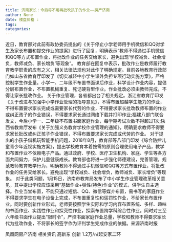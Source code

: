 ```yaml
---
title: 济南家长：今后将不用再批改孩子的作业——房产济南
author: None
date: 楼盘价格 : 
tags: 
categories: 
---
```

                        
<!-- more -->
近日，教育部对此前有政协委员提出的《关于停止小学老师用手机微信和QQ对学生及家长布置和提交作业的提案》进行了回复，明确表示“教师不得通过手机微信和QQ等方式布置作业，将批改作业的任务交给家长，避免出现‘学校减负、社会增负，教师减负、家长增负’等现象”。
教育部在回复中表示，批改作业是教师履行教育教学职责的应有之义，相关法律法规也对此作了明确规定。目前各地教育行政部门如山东省教育厅印发了《切实减轻中小学生课外负担专项行动实施方案》，严格控制学生作业量。小学一、二年级不布置书面课后作业，科学设计作业内容，提倡分层布置作业，不布置机械重复、死记硬背型作业。作业批改必须由教师完成，不得让家长批改作业。
关于作业管理，各省都出台了相关规定。浙江省教育厅印发《关于改进与加强中小学作业管理的指导意见》，不得布置超越学生能力的作业，不得布置要求家长完成或需要家长代劳的作业，不得要求家长批改教师布置的作业或纠正孩子的作业错误，不得要求家长通过网络下载并打印作业;福建八部门联合发文，今后小学一、二年级不布置书面家庭作业，每学期考试次数不得超过1次;陕西省教育厅发布《关于加强义务教育学校作业管理的通知》，明确要求教师不得要求家长批改或纠正孩子作业错误，不得布置要求家长完成或代劳的作业。
对于提出的小孩子借机玩智能手机问题，2018年8月，教育部等八部门印发《综合防控儿童青少年近视实施方案》，提出学校教育本着按需的原则合理使用电子产品，教学和布置作业不依赖电子产品。通过政府、学校、医疗卫生机构、家庭、学生等各方面共同努力，保护儿童健康成长。教育部也将进一步强化师德建设，完善管理，规范教师教育教学行为，明确教师不得通过手机微信和QQ等方式布置作业，将批改作业的任务交给家长。避免出现“学校减负、社会增负，教师减负、家长增负”等现象。
对于此类问题，1月15日，济南市教育局发布了中小学生作业管理改革相关意见，其中提出学校应该采用“基础作业+弹性(特色)作业”的模式，供学生自主选择。作业当堂布置，不能只通过短信、QQ、微信等媒介布置，需书写的家庭作业不得要求学生在电子设备上完成，不布置重复性和惩罚性作业，不给家长布置作业。同时要创新作业形式，老师要按照学生实际和学习内容布置系统、多样、趣味的书面作业、实践性作业和探究性作业，探索布置跨学科综合性作业。同时对三至六年级书面作业提出“限时令”，严控书面家庭作业总量，学校和教师不得要求家长代为批改作业，不将家长的签字作为评判学生完成作业的依据。来源济南时报
                        
                        
                        
                        
                                        
                    
                    
                
                    
                    
                    
                
                    
                
凤凰网房产济南
相关资讯
高新东 创新
1.2万/㎡起安家二环
	                        
	                    
	                        
	                    
